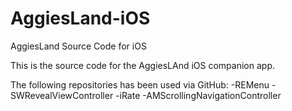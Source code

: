 AggiesLand-iOS
==============

AggiesLand Source Code for iOS 


This is the source code for the AggiesLAnd iOS companion app. 

The following repositories has been used via GitHub:
-REMenu
-SWRevealViewController
-iRate
-AMScrollingNavigationController

